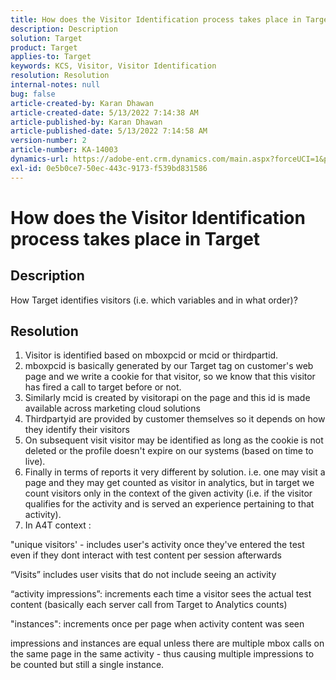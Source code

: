 ```yaml
---
title: How does the Visitor Identification process takes place in Target
description: Description
solution: Target
product: Target
applies-to: Target
keywords: KCS, Visitor, Visitor Identification
resolution: Resolution
internal-notes: null
bug: false
article-created-by: Karan Dhawan
article-created-date: 5/13/2022 7:14:38 AM
article-published-by: Karan Dhawan
article-published-date: 5/13/2022 7:14:58 AM
version-number: 2
article-number: KA-14003
dynamics-url: https://adobe-ent.crm.dynamics.com/main.aspx?forceUCI=1&pagetype=entityrecord&etn=knowledgearticle&id=dad1be54-8cd2-ec11-a7b5-00224809c101
exl-id: 0e5b0ce7-50ec-443c-9173-f539bd831586
---
```

# How does the Visitor Identification process takes place in Target

## Description


How Target identifies visitors (i.e. which variables and in what order)?


## Resolution


1. Visitor is identified based on mboxpcid or mcid or thirdpartid.
2. mboxpcid is basically generated by our Target tag on customer's web page and we write a cookie for that visitor, so we know that this visitor has fired a call to target before or not.
3. Similarly mcid is created by visitorapi on the page and this id is made available across marketing cloud solutions
4. Thirdpartyid are provided by customer themselves so it depends on how they identify their visitors
5. On subsequent visit visitor may be identified as long as the cookie is not deleted or the profile doesn't expire on our systems (based on time to live).
6. Finally in terms of reports it very different by solution. i.e. one may visit a page and they may get counted as visitor in analytics, but in target we count visitors only in the context of the given activity (i.e. if the visitor qualifies for the activity and is served an experience pertaining to that activity).
7. In A4T context :


"unique visitors' - includes user's activity once they've entered the test even if they dont interact with test content per session afterwards

“Visits” includes user visits that do not include seeing an activity

“activity impressions”: increments each time a visitor sees the actual test content (basically each server call from Target to Analytics counts)

"instances": increments once per page when activity content was seen

impressions and instances are equal unless there are multiple mbox calls on the same page in the same activity - thus causing multiple impressions to be counted but still a single instance.
